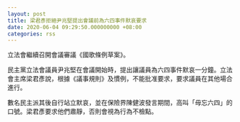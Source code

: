 ```yaml
---
layout: post
title: 梁君彥拒絕尹兆堅提出會議前為六四事件默哀要求
date: 2020-06-04 09:29:50.000000000 +08:00
categories: rss
---
```


立法會繼續召開會議審議《國歌條例草案》。

民主黨立法會議員尹兆堅在會議開始時，提出讓議員為六四事件默哀一分鐘。立法會主席梁君彥說，根據《議事規則》及慣例，不能批准要求，要求議員在其他場合進行。

數名民主派其後自行站立默哀，並在保險界陳健波發言期間，高叫「毋忘六四」的口號。梁君彥要求他們肅靜，否則會視為行為不檢點。
